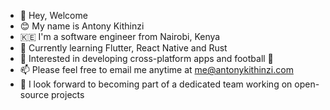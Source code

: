 - 👋 Hey, Welcome
- 😊 My name is Antony Kithinzi
- 🇰🇪 I'm a software engineer from Nairobi, Kenya  
- 🌱 Currently learning Flutter, React Native and Rust
- 👀 Interested in developing cross-platform apps and football 💙
- 📫 Please feel free to email me anytime at [me@antonykithinzi.com](mailto:me@antonykithinzi.com)
- 💞 I look forward to becoming part of a dedicated team working on open-source projects
<!---
- 👀 I’m interested in ...
- 🌱 I’m currently learning ...
- 📫 How to reach me ...
- 💞️ I’m looking to collaborate on...

Tony-MK/Tony-MK is a ✨ special ✨ repository because its `README.md` (this file) appears on your GitHub profile.
You can click the Preview link to take a look at your changes.
--->
